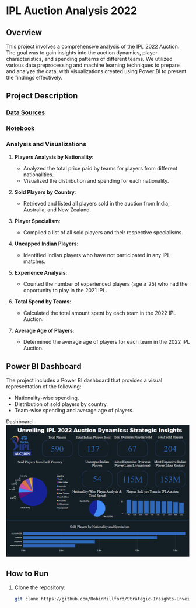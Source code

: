 # IPL Auction Analysis 2022

## Overview
This project involves a comprehensive analysis of the IPL 2022 Auction. The goal was to gain insights into the auction dynamics, player characteristics, and spending patterns of different teams. We utilized various data preprocessing and machine learning techniques to prepare and analyze the data, with visualizations created using Power BI to present the findings effectively.

## Project Description

### [Data Sources](https://www.kaggle.com/datasets/shivavashishtha/2022-ipl-auction-dataset)

### [Notebook](https://www.kaggle.com/code/yaminh/ipl-auction-eda-with-powerbi-and-duckdb)

### Analysis and Visualizations

1. **Players Analysis by Nationality**: 
   - Analyzed the total price paid by teams for players from different nationalities.
   - Visualized the distribution and spending for each nationality.

2. **Sold Players by Country**:
   - Retrieved and listed all players sold in the auction from India, Australia, and New Zealand.

3. **Player Specialism**:
   - Compiled a list of all sold players and their respective specialisms.

4. **Uncapped Indian Players**:
   - Identified Indian players who have not participated in any IPL matches.

5. **Experience Analysis**:
   - Counted the number of experienced players (age ≥ 25) who had the opportunity to play in the 2021 IPL.

6. **Total Spend by Teams**:
   - Calculated the total amount spent by each team in the 2022 IPL Auction.

7. **Average Age of Players**:
   - Determined the average age of players for each team in the 2022 IPL Auction.

## Power BI Dashboard
The project includes a Power BI dashboard that provides a visual representation of the following:
- Nationality-wise spending.
- Distribution of sold players by country.
- Team-wise spending and average age of players.

Dashboard  - ![Alt Text](https://github.com/RobinMillford/Strategic-Insights-Unveiling-the-Dynamics-of-IPL-2022-Auction/blob/main/Ipl%20DashBoard.png)

## How to Run
1. Clone the repository:
   ```bash
   git clone https://github.com/RobinMillford/Strategic-Insights-Unveiling-the-Dynamics-of-IPL-2022-Auction.git
